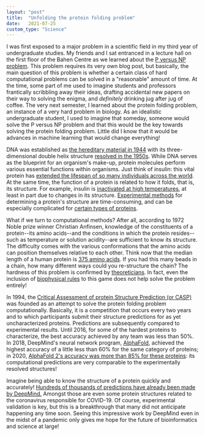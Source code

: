 ```yaml
---
layout: "post"
title:  "Unfolding the protein folding problem"
date:   2021-07-25
custom_type: "Science"
---
```


I was first exposed to a major problem in a scientific field in my third year of undergraduate studies.  My friends and I sat entranced in a lecture hall on the first floor of the Bahen Centre as we learned about the <a href="https://en.wikipedia.org/wiki/P_versus_NP_problem">P versus NP problem</a>.  This problem requires its very own blog post, but basically, the main question of this problem is whether a certain class of hard computational problems can be solved in a "reasonable" amount of time.  At the time, some part of me used to imagine students and professors frantically scribbling away their ideas, drafting accidental new papers on their way to solving the enigma, and <i>definitely</i> drinking jug after jug of coffee.  The very next semester, I learned about the protein folding problem, an instance of a very hard problem in biology.  As an idealistic undergraduate student, I used to imagine that someday, someone would solve the P versus NP problem and that this would be the key towards solving the protein folding problem.  Little did I know that it would be advances in machine learning that would change everything!  

DNA was established as <a href="https://www.ncbi.nlm.nih.gov/pmc/articles/PMC2135445/">the hereditary material in 1944</a> with its three-dimensional double helix structure <a href="https://www.nature.com/articles/171737a0">resolved in the 1950s</a>.  While DNA serves as the blueprint for an organism's make-up, protein molecules perform various essential functions within organisms.  Just think of insulin: this vital protein has <a href="https://pubmed.ncbi.nlm.nih.gov/30405529/">extended the lifespan of so many individuals across the world</a>.  At the same time, the function of a protein is related to how it folds, that is, its structure.  For example, insulin is <a href="https://journals.plos.org/plosone/article?id=10.1371/journal.pone.0245372">inactivated at high temperatures</a>, at least in part due to changes in its structure.  <a href="https://www.ncbi.nlm.nih.gov/books/NBK22393/">Experimental methods</a> for determining a protein's structure are time-consuming, and can be especially complicated for <a href="https://www.ncbi.nlm.nih.gov/pmc/articles/PMC2580798/">certain types of proteins</a>.  

What if we turn to computational methods?  After all, according to 1972 Noble prize winner Christian Anfinsen, knowledge of the constituents of a protein--its amino acids--and the conditions in which the protein resides--such as temperature or solution acidity--are sufficient to know its structure.  The difficulty comes with the various conformations that the amino acids can position themselves relative to each other.  Think now that the median length of a human protein is <a href="https://academic.oup.com/nar/article/33/10/3390/1009070">375 amino acids</a>.  If you had this many beads in a chain, how many different ways could you re-structure the chain?  The hardness of this problem is confirmed by <a href="https://pubmed.ncbi.nlm.nih.gov/9109034/">theoreticians</a>.  In fact, even the inclusion of <a href="https://bmcstructbiol.biomedcentral.com/articles/10.1186/1472-6807-5-14">biophysical rules</a> to this game does not help solve the problem entirely!

In 1994, the <a href="https://predictioncenter.org/">Critical Assessment of protein Structure Prediction (or CASP)</a> was founded as an attempt to solve the protein folding problem computationally.  Basically, it is a competition that occurs every two years and to which participants submit their structure predictions for as yet uncharacterized proteins.  Predictions are subsequently compared to experimental results.  Until 2016, for some of the hardest proteins to characterize, the best accuracy achieved by any team was less than 50%.  In 2018, DeepMind's neural network program, <a href="https://www.nature.com/articles/s41586-019-1923-7">AlphaFold</a>, achieved the highest accuracy of a little less than 60% for the same category of proteins; in 2020, <a href="https://predictioncenter.org/casp14/doc/CASP14_Abstracts.pdf">AlphaFold 2's accuracy was more than 85% for these proteins</a>: its computational predictions are very comparable to the experimentally resolved structures!  

Imagine being able to know the structure of a protein quickly and accurately!  <a href="https://www.nature.com/articles/s41586-021-03828-1">Hundreds of thousands of predictions have already been made by DeepMind.</a>  Amongst those are even some protein structures related to the coronavirus responsible for COVID-19.  Of course, experimental validation is key, but this is a breakthrough that many did not anticipate happening any time soon.  Seeing this impressive work by DeepMind even in the midst of a pandemic only gives me hope for the future of bioinformatics and science at large! 